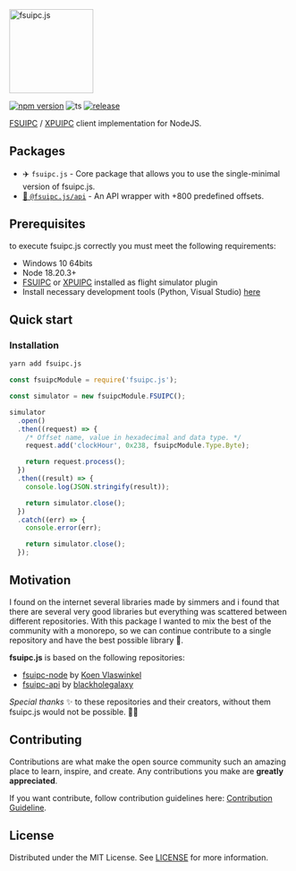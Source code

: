 <img src="https://user-images.githubusercontent.com/8359234/184555256-5e6458a4-6e4c-489b-b1a6-bfe2e6dcd15a.png" alt="fsuipc.js" width="150"/> 

[![npm version](https://badge.fury.io/js/fsuipc.js.svg)](https://badge.fury.io/js/fsuipc.js)
![ts](https://badgen.net/badge/Built%20With/TypeScript/blue)
[![release](https://github.com/tcavenezuela/fsuipc.js/actions/workflows/release.yml/badge.svg?branch=master)](https://github.com/tcavenezuela/fsuipc.js/actions/workflows/release.yml)

[FSUIPC](http://www.fsuipc.com/) / [XPUIPC](https://www.schiratti.com/xpuipc.html) client implementation for NodeJS.

## Packages

- ✈️ `fsuipc.js` - Core package that allows you to use the single-minimal version of fsuipc.js.
- [🚀 `@fsuipc.js/api`](https://github.com/tcavenezuela/fsuipc.js/tree/master/packages/api) - An API wrapper with +800 predefined offsets.

## Prerequisites

to execute fsuipc.js correctly you must meet the following requirements:

- Windows 10 64bits
- Node 18.20.3+
- [FSUIPC](http://www.fsuipc.com/) or [XPUIPC](https://www.schiratti.com/xpuipc.html) installed as flight simulator plugin
- Install necessary development tools (Python, Visual Studio) [here](https://github.com/nodejs/node-gyp?tab=readme-ov-file#on-windows)

## Quick start

### Installation

```bash
yarn add fsuipc.js
```

```js
const fsuipcModule = require('fsuipc.js');

const simulator = new fsuipcModule.FSUIPC();

simulator
  .open()
  .then((request) => {
    /* Offset name, value in hexadecimal and data type. */
    request.add('clockHour', 0x238, fsuipcModule.Type.Byte);

    return request.process();
  })
  .then((result) => {
    console.log(JSON.stringify(result));

    return simulator.close();
  })
  .catch((err) => {
    console.error(err);

    return simulator.close();
  });
```

## Motivation

I found on the internet several libraries made by simmers and i found that there are several very good libraries but everything was scattered between different repositories. With this package I wanted to mix the best of the community with a monorepo, so we can continue contribute to a single repository and have the best possible library 🥳.

**fsuipc.js** is based on the following repositories:

- [fsuipc-node](https://github.com/koesie10/fsuipc-node) by [Koen Vlaswinkel](https://github.com/koesie10)
- [fsuipc-api](https://github.com/fsuipc-node/api) by [blackholegalaxy](https://github.com/blackholegalaxy)

_Special thanks_ ✨ to these repositories and their creators, without them fsuipc.js would not be possible. 🚀🥳

## Contributing

Contributions are what make the open source community such an amazing place to learn, inspire, and create. Any contributions you make are **greatly appreciated**.

If you want contribute, follow contribution guidelines here: [Contribution Guideline](https://github.com/tcavenezuela/fsuipc.js/blob/master/.github/CONTRIBUTING.md).

## License

Distributed under the MIT License. See [LICENSE](https://github.com/tcavenezuela/fsuipc.js/blob/master/LICENSE) for more information.

